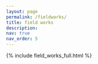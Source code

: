 ```yaml
---
layout: page
permalink: /fieldworks/
title: field works
description: 
nav: true
nav_order: 5
---
```


{% include field_works_full.html %}
